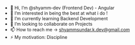 - 👋 Hi, I’m @shyamm-dev (Frontend Dev) - Angular
- 👀 I’m interested in being the best at what i do !
- 🌱 I’m currently learning Backend Development
- 💞️ I’m looking to collaborate on Projects
- 📫 How to reach me -> shyammsundar.k.dev@gmail.com
- ⚡ My motivation: Discipline

<!---
shyamm-dev/shyamm-dev is a ✨ special ✨ repository because its `README.md` (this file) appears on your GitHub profile.
You can click the Preview link to take a look at your changes.
--->
